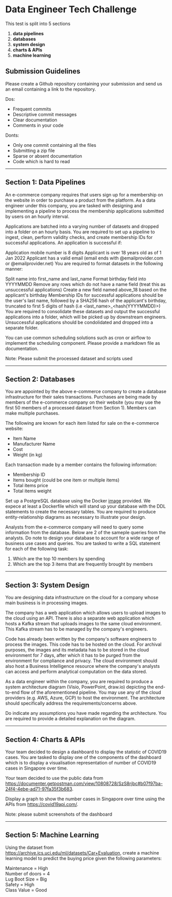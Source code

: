 # Data Engineer Tech Challenge

This test is split into 5 sections

1. **data pipelines**
2. **databases**
3. **system design**
4. **charts & APIs**
5. **machine learning**

## Submission Guidelines

Please create a Github repository containing your submission and send us an email containing a link to the repository.

Dos:

- Frequent commits
- Descriptive commit messages
- Clear documentation
- Comments in your code

Donts:

- Only one commit containing all the files
- Submitting a zip file
- Sparse or absent documentation
- Code which is hard to read

---

## Section 1: Data Pipelines

An e-commerce company requires that users sign up for a membership on the website in order to purchase a product from the platform. As a data engineer under this company, you are tasked with designing and implementing a pipeline to process the membership applications submitted by users on an hourly interval.

Applications are batched into a varying number of datasets and dropped into a folder on an hourly basis. You are required to set up a pipeline to ingest, clean, perform validity checks, and create membership IDs for successful applications. An application is successful if:

Application mobile number is 8 digits
Applicant is over 18 years old as of 1 Jan 2022
Applicant has a valid email (email ends with @emailprovider.com or @emailprovider.net)
You are required to format datasets in the following manner:

Split name into first_name and last_name
Format birthday field into YYYYMMDD
Remove any rows which do not have a name field (treat this as unsuccessful applications)
Create a new field named above_18 based on the applicant's birthday
Membership IDs for successful applications should be the user's last name, followed by a SHA256 hash of the applicant's birthday, truncated to first 5 digits of hash (i.e <last_name>_<hash(YYYYMMDD)>)
You are required to consolidate these datasets and output the successful applications into a folder, which will be picked up by downstream engineers. Unsuccessful applications should be condolidated and dropped into a separate folder.

You can use common scheduling solutions such as cron or airflow to implement the scheduling component. Please provide a markdown file as documentation.

Note: Please submit the processed dataset and scripts used

---

## Section 2: Databases

You are appointed by the above e-commerce company to create a database infrastructure for their sales transactions. Purchases are being made by members of the e-commerce company on their website (you may use the first 50 members of a processed dataset from Section 1). Members can make multiple purchases. 

The following are known for each item listed for sale on the e-commerce website:
- Item Name
- Manufacturer Name
- Cost
- Weight (in kg)

Each transaction made by a member contains the following information:
- Membership ID
- Items bought (could be one item or multiple items)
- Total items price
- Total items weight

Set up a PostgreSQL database using the Docker [image](https://hub.docker.com/_/postgres) provided. We expece at least a Dockerfile which will stand up your database with the DDL statements to create the necessary tables. You are required to produce  entity-relationship diagrams as necessary to illustrate your design. 

Analysts from the e-commerce company will need to query some information from the database. Below are 2 of the sameple queries from the analysts. Do note to design your database to account for a wide range of business use cases and queries. 
You are tasked to write a SQL statement for each of the following task:
1. Which are the top 10 members by spending
2. Which are the top 3 items that are frequently brought by members

---

## Section 3: System Design

You are designing data infrastructure on the cloud for a company whose main business is in processing images.

The company has a web application which allows users to upload images to the cloud using an API. There is also a separate web application which hosts a Kafka stream that uploads images to the same cloud environment. This Kafka stream has to be managed by the company's engineers.

Code has already been written by the company's software engineers to process the images. This code has to be hosted on the cloud. For archival purposes, the images and its metadata has to be stored in the cloud environment for 7 days, after which it has to be purged from the environment for compliance and privacy. The cloud environment should also host a Business Intelligence resource where the company's analysts can access and perform analytical computation on the data stored.

As a data engineer within the company, you are required to produce a system architecture diagram (Visio, PowerPoint, draw.io) depicting the end-to-end flow of the aforementioned pipeline. You may use any of the cloud providers (e.g. AWS, Azure, GCP) to host the environment. The architecture should specifically address the requirements/concerns above.

Do indicate any assumptions you have made regarding the architecture. You are required to provide a detailed explanation on the diagram.

---
## Section 4: Charts & APIs
Your team decided to design a dashboard to display the statistic of COVID19 cases. You are tasked to display one of the components of the dashboard which is to display a visualisation representation of number of COVID19 cases in Singapore over time.

Your team decided to use the public data from https://documenter.getpostman.com/view/10808728/SzS8rjbc#b07f97ba-24f4-4ebe-ad71-97fa35f3b683.

Display a graph to show the number cases in Singapore over time using the APIs from https://covid19api.com/.

Note: please submit screenshots of the dashboard

---


## Section 5: Machine Learning
Using the dataset from https://archive.ics.uci.edu/ml/datasets/Car+Evaluation, create a machine learning model to predict the buying price given the following parameters:

Maintenance = High <br>
Number of doors = 4 <br>
Lug Boot Size = Big <br>
Safety = High <br>
Class Value = Good <br>
